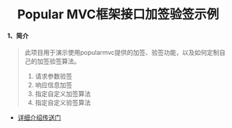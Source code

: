 <center><h1>Popular MVC框架接口加签验签示例</h1></center>

#### 1、简介

> 此项目用于演示使用popularmvc提供的加签、验签功能，以及如何定制自己的加签验签算法。
>
> 1. 请求参数验签
> 2. 响应信息加签
> 3. 指定自定义加签算法
> 4. 指定自定义验签算法

* [详细介绍传送门](../../doc/demos/使用数字签名示例.md)

